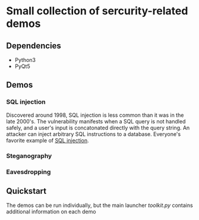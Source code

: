 # Small collection of sercurity-related demos

## Dependencies
- Python3
- PyQt5

## Demos
### SQL injection
Discovered around 1998, SQL injection is less common than it was in the late 2000's. The vulnerability manifests when a
SQL query is not handled safely, and a user's input is concatonated directly with the query string. An attacker can
inject arbitrary SQL instructions to a database. Everyone's favorite example of [SQL injection](https://www.xkcd.com/327/).



### Steganography



### Eavesdropping



## Quickstart
The demos can be run individually, but the main launcher *toolkit.py* contains
additional information on each demo 
